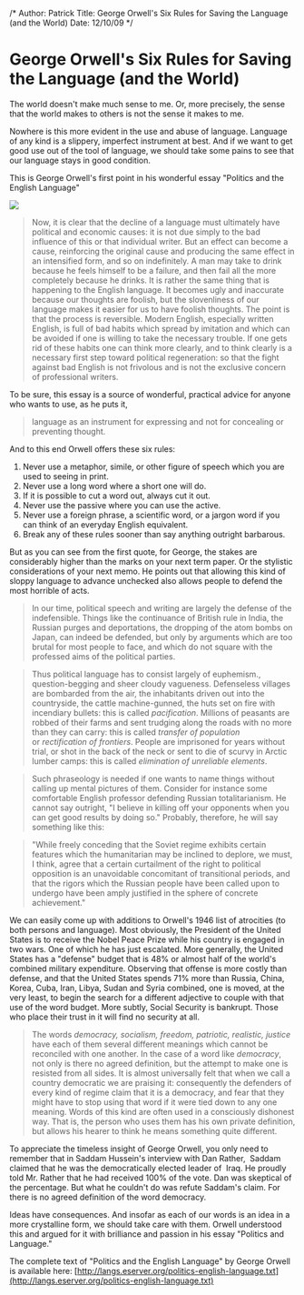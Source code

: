 /*
Author: Patrick
Title: George Orwell's Six Rules for Saving the Language (and the World)
Date: 12/10/09
*/

# George Orwell's Six Rules for Saving the Language (and the World)

The world doesn't make much sense to me. Or, more precisely, the sense that the world makes to others is not the sense it makes to me.

Nowhere is this more evident in the use and abuse of language. Language of any kind is a slippery, imperfect instrument at best. And if we want to get good use out of the tool of language, we should take some pains to see that our language stays in good condition.

This is George Orwell's first point in his wonderful essay "Politics and the English Language"

<div class="aside right"> <img src="http://upload.wikimedia.org/wikipedia/commons/thumb/7/7e/George_Orwell_press_photo.jpg/220px-George_Orwell_press_photo.jpg"></div>

> Now, it is clear that the decline of a language must ultimately have political and economic causes: it is not due simply to the bad influence of this or that individual writer. But an effect can become a cause, reinforcing the original cause and producing the same effect in an intensified form, and so on indefinitely. A man may take to drink because he feels himself to be a failure, and then fail all the more completely because he drinks. It is rather the same thing that is happening to the English language. It becomes ugly and inaccurate because our thoughts are foolish, but the slovenliness of our language makes it easier for us to have foolish thoughts. The point is that the process is reversible. Modern English, especially written English, is full of bad habits which spread by imitation and which can be avoided if one is willing to take the necessary trouble. If one gets rid of these habits one can think more clearly, and to think clearly is a necessary first step toward political regeneration: so that the fight against bad English is not frivolous and is not the exclusive concern of professional writers.


To be sure, this essay is a source of wonderful, practical advice for anyone who wants to use, as he puts it, 

> language as an instrument for expressing and not for concealing or preventing thought.

And to this end Orwell offers these six rules:


1. Never use a metaphor, simile, or other figure of speech which you are used to seeing in print.
2. Never use a long word where a short one will do.
3. If it is possible to cut a word out, always cut it out.
4. Never use the passive where you can use the active.
5. Never use a foreign phrase, a scientific word, or a jargon word if you can think of an everyday English equivalent.
6. Break any of these rules sooner than say anything outright barbarous.


But as you can see from the first quote, for George, the stakes are considerably higher than the marks on your next term paper. Or the stylistic considerations of your next memo. He points out that allowing this kind of sloppy language to advance unchecked also allows people to defend the most horrible of acts.


> In our time, political speech and writing are largely the defense of the indefensible. Things like the continuance of British rule in India, the Russian purges and deportations, the dropping of the atom bombs on Japan, can indeed be defended, but only by arguments which are too brutal for most people to face, and which do not square with the professed aims of the political parties.

> Thus political language has to consist largely of euphemism., question-begging and sheer cloudy vagueness. Defenseless villages are bombarded from the air, the inhabitants driven out into the countryside, the cattle machine-gunned, the huts set on fire with incendiary bullets: this is called _pacification_. Millions of peasants are robbed of their farms and sent trudging along the roads with no more than they can carry: this is called _transfer of population_ or _rectification of frontiers_. People are imprisoned for years without trial, or shot in the back of the neck or sent to die of scurvy in Arctic lumber camps: this is called _elimination of unreliable elements_. 

> Such phraseology is needed if one wants to name things without calling up mental pictures of them. Consider for instance some comfortable English professor defending Russian totalitarianism. He cannot say outright, "I believe in killing off your opponents when you can get good results by doing so." Probably, therefore, he will say something like this:

> "While freely conceding that the Soviet regime exhibits certain features which the humanitarian may be inclined to deplore, we must, I think, agree that a certain curtailment of the right to political opposition is an unavoidable concomitant of transitional periods, and that the rigors which the Russian people have been called upon to undergo have been amply justified in the sphere of concrete achievement."


We can easily come up with additions to Orwell's 1946 list of atrocities (to both persons and language). Most obviously, the President of the United States is to receive the Nobel Peace Prize while his country is engaged in two wars. One of which he has just escalated. More generally, the United States has a "defense" budget that is 48% or almost half of the world's combined military expenditure. Observing that offense is more costly than defense, and that the United States spends 71% more than Russia, China, Korea, Cuba, Iran, Libya, Sudan and Syria combined, one is moved, at the very least, to begin the search for a different adjective to couple with that use of the word budget. More subtly, Social Security is bankrupt. Those who place their trust in it will find no security at all.


> The words _democracy, socialism, freedom, patriotic, realistic, justice_ have each of them several different meanings which cannot be reconciled with one another. In the case of a word like _democracy_, not only is there no agreed definition, but the attempt to make one is resisted from all sides. It is almost universally felt that when we call a country democratic we are praising it: consequently the defenders of every kind of regime claim that it is a democracy, and fear that they might have to stop using that word if it were tied down to any one meaning. Words of this kind are often used in a consciously dishonest way. That is, the person who uses them has his own private definition, but allows his hearer to think he means something quite different.


To appreciate the timeless insight of George Orwell, you only need to remember that in Saddam Hussein's interview with Dan Rather,  Saddam claimed that he was the democratically elected leader of  Iraq. He proudly told Mr. Rather that he had received 100% of the vote. Dan was skeptical of the percentage. But what he couldn't do was refute Saddam's claim. For there is no agreed definition of the word democracy.

Ideas have consequences. And insofar as each of our words is an idea in a more crystalline form, we should take care with them. Orwell understood this and argued for it with brilliance and passion in his essay "Politics and Language."

The complete text of "Politics and the English Language" by George Orwell is available here: [http://langs.eserver.org/politics-english-language.txt](http://langs.eserver.org/politics-english-language.txt)
